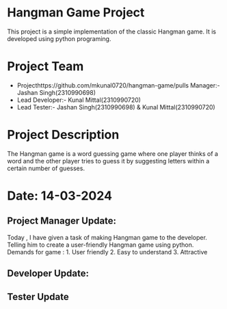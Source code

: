 # Hangman Game Project 
This project is a simple implementation of the classic Hangman game. It is developed using python programing.

# Project Team
- Projecthttps://github.com/mkunal0720/hangman-game/pulls Manager:- Jashan Singh(2310990698)
- Lead Developer:- Kunal Mittal(2310990720)
- Lead Tester:- Jashan Singh(2310990698) & Kunal Mittal(2310990720)

# Project Description
The Hangman game is a word guessing game where one player thinks of a word and the other player tries to guess it by suggesting letters within a certain number of guesses.


# Date: 14-03-2024

## Project Manager Update:
Today , I have given a task of making Hangman game to the developer. Telling him to create a user-friendly Hangman game using python.  
Demands for game : 1. User friendly
                   2. Easy to understand
                   3. Attractive








## Developer Update:








## Tester Update






